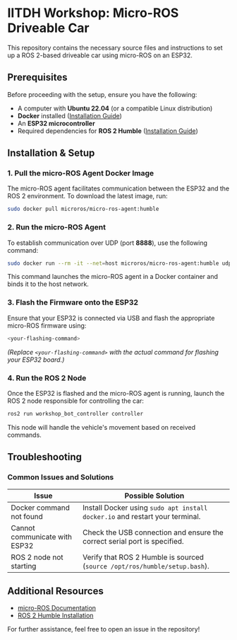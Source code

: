 # IITDH Workshop: Micro-ROS Driveable Car

This repository contains the necessary source files and instructions to set up a ROS 2-based driveable car using micro-ROS on an ESP32.

## Prerequisites
Before proceeding with the setup, ensure you have the following:
- A computer with **Ubuntu 22.04** (or a compatible Linux distribution)
- **Docker** installed ([Installation Guide](https://docs.docker.com/engine/install/ubuntu/))
- An **ESP32 microcontroller**
- Required dependencies for **ROS 2 Humble** ([Installation Guide](https://docs.ros.org/en/humble/Installation.html))

## Installation & Setup

### 1. Pull the micro-ROS Agent Docker Image
The micro-ROS agent facilitates communication between the ESP32 and the ROS 2 environment. To download the latest image, run:
```bash
sudo docker pull microros/micro-ros-agent:humble
```

### 2. Run the micro-ROS Agent
To establish communication over UDP (port **8888**), use the following command:
```bash
sudo docker run --rm -it --net=host microros/micro-ros-agent:humble udp4 --port 8888
```
This command launches the micro-ROS agent in a Docker container and binds it to the host network.

### 3. Flash the Firmware onto the ESP32
Ensure that your ESP32 is connected via USB and flash the appropriate micro-ROS firmware using:
```bash
<your-flashing-command>
```
*(Replace `<your-flashing-command>` with the actual command for flashing your ESP32 board.)*

### 4. Run the ROS 2 Node
Once the ESP32 is flashed and the micro-ROS agent is running, launch the ROS 2 node responsible for controlling the car:
```bash
ros2 run workshop_bot_controller controller
```
This node will handle the vehicle's movement based on received commands.

## Troubleshooting
### Common Issues and Solutions
| Issue | Possible Solution |
|--------|-----------------|
| Docker command not found | Install Docker using `sudo apt install docker.io` and restart your terminal. |
| Cannot communicate with ESP32 | Check the USB connection and ensure the correct serial port is specified. |
| ROS 2 node not starting | Verify that ROS 2 Humble is sourced (`source /opt/ros/humble/setup.bash`). |

## Additional Resources
- [micro-ROS Documentation](https://micro.ros.org/)
- [ROS 2 Humble Installation](https://docs.ros.org/en/humble/Installation.html)

For further assistance, feel free to open an issue in the repository!

